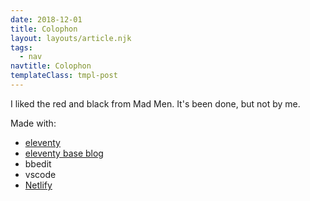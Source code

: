 ```yaml
---
date: 2018-12-01
title: Colophon
layout: layouts/article.njk
tags:
  - nav
navtitle: Colophon
templateClass: tmpl-post
---
```


I liked the red and black from Mad Men. It's been done,
but not by me.

Made with:

- [eleventy][Eleventy]
- [eleventy base blog][]
- bbedit
- vscode
- [Netlify][]

[Eleventy]: https://www.11ty.io/
[eleventy base blog]: https://github.com/11ty/eleventy-base-blog
[Netlify]: https://netlify.com
